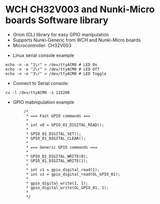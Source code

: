 # WCH CH32V003 and Nunki-Micro boards Software library

  * Orion (OL) library for easy GPIO manipulation
  * Supports Nunki-Generic from WCH and Nunki-Micro boards
  * Microcontroller: CH32V003

  - Linux serial console example
```
echo -n -e "1\r" > /dev/ttyACM0 # LED On
echo -n -e "2\r" > /dev/ttyACM0 # LED Off
echo -n -e "3\r" > /dev/ttyACM0 # LED Toggle
```
  - Connect to Serial console:
```
cu -l /dev/ttyACM0 -s 115200
```
  - GPIO mabnipulation example
```
		/*
		 * === Fast GPIO commands ===
		 *
		 * int v0 = GPIO_01_DIGITAL_READ();
		 *
		 * GPIO_01_DIGITAL_SET();
		 * GPIO_01_DIGITAL_CLEAR();
		 *
		 * === Generic GPIO commands ===
		 *
		 * GPIO_01_DIGITAL_WRITE(0);
		 * GPIO_01_DIGITAL_WRITE(1);
		 *
		 * int v1 = gpio_digital_read(1);
		 * int v2 = gpio_digital_read(OL_GPIO_01);
		 *
		 * gpio_digital_write(1, 1);
		 * gpio_digital_write(OL_GPIO_01, 1);
		 *
		 */
```
